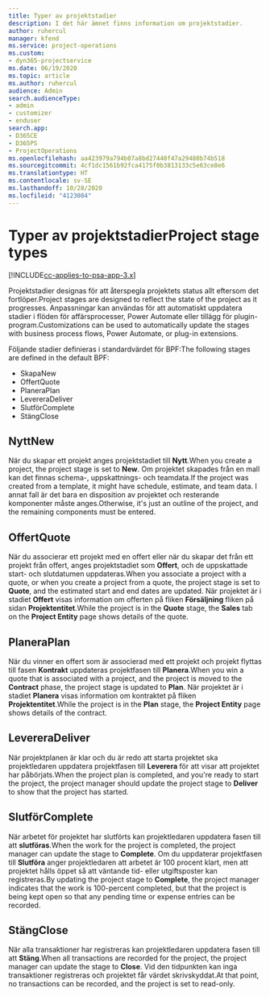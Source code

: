 ```yaml
---
title: Typer av projektstadier
description: I det här ämnet finns information om projektstadier.
author: ruhercul
manager: kfend
ms.service: project-operations
ms.custom:
- dyn365-projectservice
ms.date: 06/19/2020
ms.topic: article
ms.author: ruhercul
audience: Admin
search.audienceType:
- admin
- customizer
- enduser
search.app:
- D365CE
- D365PS
- ProjectOperations
ms.openlocfilehash: aa423979a794b07a8bd27440f47a29480b74b518
ms.sourcegitcommit: 4cf1dc1561b92fca4175f0b3813133c5e63ce8e6
ms.translationtype: HT
ms.contentlocale: sv-SE
ms.lasthandoff: 10/28/2020
ms.locfileid: "4123084"
---
```

# <a name="project-stage-types"></a><span data-ttu-id="b6b99-103">Typer av projektstadier</span><span class="sxs-lookup"><span data-stu-id="b6b99-103">Project stage types</span></span> 

[!INCLUDE[cc-applies-to-psa-app-3.x](../includes/cc-applies-to-psa-app-3x.md)]

<span data-ttu-id="b6b99-104">Projektstadier designas för att återspegla projektets status allt eftersom det fortlöper.</span><span class="sxs-lookup"><span data-stu-id="b6b99-104">Project stages are designed to reflect the state of the project as it progresses.</span></span> <span data-ttu-id="b6b99-105">Anpassningar kan användas för att automatiskt uppdatera stadier i flöden för affärsprocesser, Power Automate eller tillägg för plugin-program.</span><span class="sxs-lookup"><span data-stu-id="b6b99-105">Customizations can be used to automatically update the stages with business process flows, Power Automate, or plug-in extensions.</span></span>

<span data-ttu-id="b6b99-106">Följande stadier definieras i standardvärdet för BPF:</span><span class="sxs-lookup"><span data-stu-id="b6b99-106">The following stages are defined in the default BPF:</span></span>

- <span data-ttu-id="b6b99-107">Skapa</span><span class="sxs-lookup"><span data-stu-id="b6b99-107">New</span></span>
- <span data-ttu-id="b6b99-108">Offert</span><span class="sxs-lookup"><span data-stu-id="b6b99-108">Quote</span></span>
- <span data-ttu-id="b6b99-109">Planera</span><span class="sxs-lookup"><span data-stu-id="b6b99-109">Plan</span></span>
- <span data-ttu-id="b6b99-110">Leverera</span><span class="sxs-lookup"><span data-stu-id="b6b99-110">Deliver</span></span>
- <span data-ttu-id="b6b99-111">Slutför</span><span class="sxs-lookup"><span data-stu-id="b6b99-111">Complete</span></span>
- <span data-ttu-id="b6b99-112">Stäng</span><span class="sxs-lookup"><span data-stu-id="b6b99-112">Close</span></span> 

## <a name="new"></a><span data-ttu-id="b6b99-113">Nytt</span><span class="sxs-lookup"><span data-stu-id="b6b99-113">New</span></span>

<span data-ttu-id="b6b99-114">När du skapar ett projekt anges projektstadiet till **Nytt**.</span><span class="sxs-lookup"><span data-stu-id="b6b99-114">When you create a project, the project stage is set to **New**.</span></span> <span data-ttu-id="b6b99-115">Om projektet skapades från en mall kan det finnas schema-, uppskattnings- och teamdata.</span><span class="sxs-lookup"><span data-stu-id="b6b99-115">If the project was created from a template, it might have schedule, estimate, and team data.</span></span> <span data-ttu-id="b6b99-116">I annat fall är det bara en disposition av projektet och resterande komponenter måste anges.</span><span class="sxs-lookup"><span data-stu-id="b6b99-116">Otherwise, it's just an outline of the project, and the remaining components must be entered.</span></span>

## <a name="quote"></a><span data-ttu-id="b6b99-117">Offert</span><span class="sxs-lookup"><span data-stu-id="b6b99-117">Quote</span></span>

<span data-ttu-id="b6b99-118">När du associerar ett projekt med en offert eller när du skapar det från ett projekt från offert, anges projektstadiet som **Offert**, och de uppskattade start- och slutdatumen uppdateras.</span><span class="sxs-lookup"><span data-stu-id="b6b99-118">When you associate a project with a quote, or when you create a project from a quote, the project stage is set to **Quote**, and the estimated start and end dates are updated.</span></span> <span data-ttu-id="b6b99-119">När projektet är i stadiet **Offert** visas information om offerten på fliken **Försäljning** fliken på sidan **Projektentitet**.</span><span class="sxs-lookup"><span data-stu-id="b6b99-119">While the project is in the **Quote** stage, the **Sales** tab on the **Project Entity** page shows details of the quote.</span></span>

## <a name="plan"></a><span data-ttu-id="b6b99-120">Planera</span><span class="sxs-lookup"><span data-stu-id="b6b99-120">Plan</span></span>

<span data-ttu-id="b6b99-121">När du vinner en offert som är associerad med ett projekt och projekt flyttas till fasen **Kontrakt** uppdateras projektfasen till **Planera**.</span><span class="sxs-lookup"><span data-stu-id="b6b99-121">When you win a quote that is associated with a project, and the project is moved to the **Contract** phase, the project stage is updated to **Plan**.</span></span> <span data-ttu-id="b6b99-122">När projektet är i stadiet **Planera** visas information om kontraktet på fliken **Projektentitet**.</span><span class="sxs-lookup"><span data-stu-id="b6b99-122">While the project is in the **Plan** stage, the **Project Entity** page shows details of the contract.</span></span>

## <a name="deliver"></a><span data-ttu-id="b6b99-123">Leverera</span><span class="sxs-lookup"><span data-stu-id="b6b99-123">Deliver</span></span>

<span data-ttu-id="b6b99-124">När projektplanen är klar och du är redo att starta projektet ska projektledaren uppdatera projektfasen till **Leverera** för att visar att projektet har påbörjats.</span><span class="sxs-lookup"><span data-stu-id="b6b99-124">When the project plan is completed, and you're ready to start the project, the project manager should update the project stage to **Deliver** to show that the project has started.</span></span>

## <a name="complete"></a><span data-ttu-id="b6b99-125">Slutför</span><span class="sxs-lookup"><span data-stu-id="b6b99-125">Complete</span></span> 

<span data-ttu-id="b6b99-126">När arbetet för projektet har slutförts kan projektledaren uppdatera fasen till att **slutföras**.</span><span class="sxs-lookup"><span data-stu-id="b6b99-126">When the work for the project is completed, the project manager can update the stage to **Complete**.</span></span> <span data-ttu-id="b6b99-127">Om du uppdaterar projektfasen till **Slutföra** anger projektledaren att arbetet är 100 procent klart, men att projektet hålls öppet så att väntande tid- eller utgiftsposter kan registreras.</span><span class="sxs-lookup"><span data-stu-id="b6b99-127">By updating the project stage to **Complete**, the project manager indicates that the work is 100-percent completed, but that the project is being kept open so that any pending time or expense entries can be recorded.</span></span>

## <a name="close"></a><span data-ttu-id="b6b99-128">Stäng</span><span class="sxs-lookup"><span data-stu-id="b6b99-128">Close</span></span>

<span data-ttu-id="b6b99-129">När alla transaktioner har registreras kan projektledaren uppdatera fasen till att **Stäng**.</span><span class="sxs-lookup"><span data-stu-id="b6b99-129">When all transactions are recorded for the project, the project manager can update the stage to **Close**.</span></span> <span data-ttu-id="b6b99-130">Vid den tidpunkten kan inga transaktioner registreras och projektet får värdet skrivskyddat.</span><span class="sxs-lookup"><span data-stu-id="b6b99-130">At that point, no transactions can be recorded, and the project is set to read-only.</span></span>
